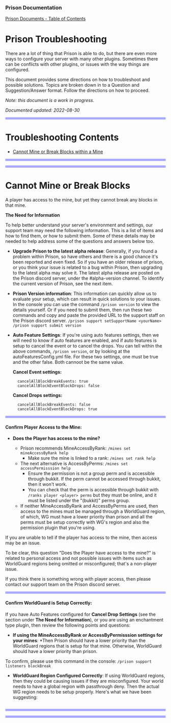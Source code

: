 
### Prison Documentation 
[Prison Documents - Table of Contents](prison_docs_000_toc.md)

# Prison Troubleshooting


There are a lot of thing that Prison is able to do, but there are even more ways to configure your server with many other plugins.  Sometimes there can be conflicts with other plugins, or issues with the way things are configured.


This document provides some directions on how to troubleshoot and possible solutions.  Topics are broken down in to a Question and Suggestion/Answer format.  Follow the directions on how to proceed.


*Note: this document is a work in progress.*


*Documented updated: 2022-08-30*

<hr style="height:7px; border:none; color:#aaf; background-color:#aaf;">

# Troubleshooting Contents

* [Cannot Mine or Break Blocks within a Mine](#cannot-mine-or-break-blocks)


<hr style="height:7px; border:none; color:#aaf; background-color:#aaf;">



<hr style="height:7px; border:none; color:#aaf; background-color:#aaf;">

# Cannot Mine or Break Blocks

A player has access to the mine, but yet they cannot break any blocks in that mine.


**The Need for Information**

To help better understand your server's environment and settings, our support team may need the following information.  This is a list of items and how to find them, or how to submit them. Some of these details may be needed to help address some of the questions and answers below too.


* **Upgrade Prison to the latest alpha release**: Generally, if you found a problem within Prison, so have others and there is a good chance it's been reported and even fixed.  So if you have an older release of prison, or you think your issue is related to a bug within Prison, then upgrading to the latest alpha may solve it.  The latest alpha release are posted on the Prison discord server, under the #alpha-version channel. To identify the current version of Prison, see the next item.


* **Prison Version information**: This information can quickly allow us to evaluate your setup, which can result in quick solutions to your issues.  In the console you can use the command `/prison version` to view the details yourself.  Or if you need to submit them, then run these two commands and copy and paste the provided URL to the support staff on the Prison discord server.
`/prison support setSupportName <yourName>`
`/prison support submit version`


* **Auto Feature Settings**: If you're using auto features settings, then we will need to know if auto features are enabled, and if auto features is setup to cancel the event or to cancel the drops.  You can tell within the above commands, `/prison version`, or by looking at the autoFeaturesConfig.yml file.  For these two settings, one must be true and the other false.  Both cannoot be the same value.


  **Cancel Event settings:**
  
        cancelAllBlockBreakEvents: true
        cancelAllBlockEventBlockDrops: false



  **Cancel Drops settings:**
  
        cancelAllBlockBreakEvents: false
        cancelAllBlockEventBlockDrops: true

<hr style="height:7px; border:none; color:#aaf; background-color:#aaf;">


#### Confirm Player Access to the Mine:

* **Does the Player has access to the mine?**

    * Prison recommends MineAccessByRank: `/mines set mineAccessByRank help`
        * Make sure the mine is linked to a rank: `/mines set rank help`
    * The next alternative is AccessByPerms: `/mines set accessPermisssion help`
        * Ensure the permission is not a group perm and is accessible through bukkit.  If the perm cannot be accessed through bukkit, then it won't work.
        * You can check that the perm is accessible through bukkit with `/ranks player <player> perms` but they must be online, and it must be listed under the "(bukkit)" perms group.
    * If neither MineAccessByRank and AccessByPerms are used, then access to the mines must be managed through a WorldGuard region, of which, WG must have a lower priority than prison and all the perms must be setup correctly with WG's region and also the permission plugin that you're using.


If you are unable to tell if the player has access to the mine, then access may be an issue.  


To be clear, this question "Does the Player have access to the mine?" is related to personal access and not possible issues with items such as WorldGuard regions being omitted or misconfigured; that's a non-player issue.


If you think there is something wrong with player access, then please contact our support team on the Prison discord server.

<hr style="height:7px; border:none; color:#aaf; background-color:#aaf;">


#### Confirm WorldGuard is Setup Correctly:

If you have Auto Features configured for **Cancel Drop Settings** (see the section under **The Need for Information**), or you are using an enchantment type plugin, then review the following points and questions:


* **If using the MineAccessByRank or AccessByPermisssion settings for your mines**: *Then Prison should have a lower priority than the WorldGuard regions that is setup for that mine.  Otherwise, WorldGuard should have a lower priority than prison.

To confirm, please use this command in the console:
`/prison support listeners blockBreak`


* **WorldGuard Region Configured Correctly**:  If using WorldGuard regions, then they could be causing issues if they are misconfigured.  Your world needs to have a global region with passthrough deny.  Then the actual WG region needs to be setup properly.  Here's what we have been suggesting:

```

```






<hr style="height:7px; border:none; color:#aaf; background-color:#aaf;">






<hr style="height:7px; border:none; color:#aaf; background-color:#aaf;">

